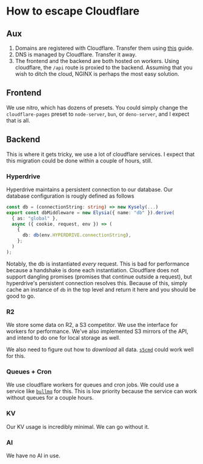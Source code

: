 # How to escape Cloudflare

## Aux

1. Domains are registered with Cloudflare. Transfer them using [this](https://developers.cloudflare.com/registrar/account-options/transfer-out-from-cloudflare/) guide.
2. DNS is managed by Cloudflare. Transfer it away.
3. The frontend and the backend are both hosted on workers. Using cloudflare, the `/api` route is proxied to the backend. Assuming that you wish to ditch the cloud, NGINX is perhaps the most easy solution.

## Frontend

We use nitro, which has dozens of presets. You could simply change the `cloudflare-pages` preset to `node-server`, `bun`, or `deno-server`, and I expect that is all.

## Backend

This is where it gets tricky, we use a lot of cloudflare services. I expect that this migration could be done within a couple of hours, still.

### Hyperdrive

Hyperdrive maintains a persistent connection to our database. Our database configuration is rougly defined as follows

```ts
const db = (connectionString: string) => new Kysely(...)
export const dbMiddleware = new Elysia({ name: "db" }).derive(
  { as: "global" },
  async ({ cookie, request, env }) => (
    {
      db: db(env.HYPERDRIVE.connectionString),
    };
  )
);
```

Notably, the db is instantiated _every_ request. This is bad for performance because a handshake is done each instantiation. Cloudflare does not support dangling promises (promises that continue outside a request), but hyperdrive's persistent connection resolves this. Because of this, simply cache an instance of `db` in the top level and return it here and you should be good to go.

### R2

We store some data on R2, a S3 competitor. We use the interface for workers for performance. We've also implemented S3 mirrors of the API, and intend to do one for local storage as well.

We also need to figure out how to _download_ all data. [`s5cmd`](https://github.com/peak/s5cmd) could work well for this.

### Queues + Cron

We use cloudflare workers for queues and cron jobs. We could use a service like [`bullmq`](https://github.com/taskforcesh/bullmq) for this. This is low priority because the service can work without queues for a couple hours.

### KV

Our KV usage is incredibly minimal. We can go without it.

### AI

We have no AI in use.
